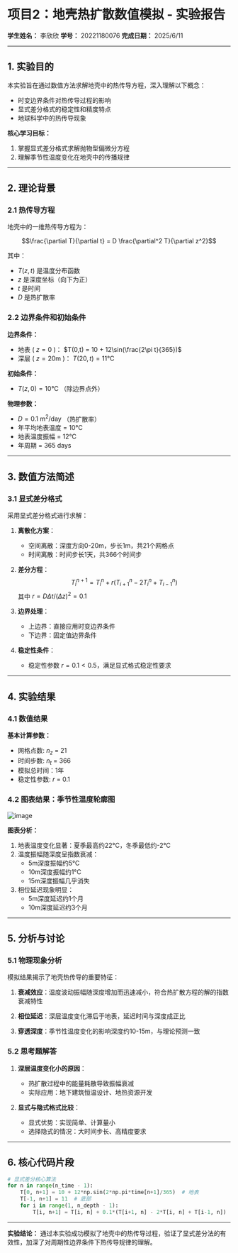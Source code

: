 # 项目2：地壳热扩散数值模拟 - 实验报告

**学生姓名：** 李欣欣
**学号：** 20221180076
**完成日期：** 2025/6/11

---

## 1. 实验目的

本实验旨在通过数值方法求解地壳中的热传导方程，深入理解以下概念：

- 时变边界条件对热传导过程的影响
- 显式差分格式的稳定性和精度特点
- 地球科学中的热传导现象

**核心学习目标：**
1. 掌握显式差分格式求解抛物型偏微分方程
2. 理解季节性温度变化在地壳中的传播规律

---

## 2. 理论背景

### 2.1 热传导方程

地壳中的一维热传导方程为：

$$\frac{\partial T}{\partial t} = D \frac{\partial^2 T}{\partial z^2}$$

其中：
- $T(z,t)$ 是温度分布函数
- $z$ 是深度坐标（向下为正）
- $t$ 是时间
- $D$ 是热扩散率

### 2.2 边界条件和初始条件

**边界条件：**
- 地表 ( $z=0$ )： $T(0,t) = 10 + 12\sin(\frac{2\pi t}{365})$
- 深层 ( $z=20\text{m}$ )： $T(20,t) = 11°\text{C}$

**初始条件：**
- $T(z,0) = 10°\text{C}$ （除边界点外）

**物理参数：**
- $D = 0.1 \text{ m}^2/\text{day}$ （热扩散率）
- 年平均地表温度 = $10°\text{C}$
- 地表温度振幅 = $12°\text{C}$
- 年周期 = $365 \text{ days}$

---

## 3. 数值方法简述

### 3.1 显式差分格式

采用显式差分格式进行求解：

1. **离散化方案**：
   - 空间离散：深度方向0-20m，步长1m，共21个网格点
   - 时间离散：时间步长1天，共366个时间步

2. **差分方程**：
   $$T_i^{n+1} = T_i^n + r(T_{i+1}^n - 2T_i^n + T_{i-1}^n)$$
   其中 $r = D\Delta t/(\Delta z)^2 = 0.1$

3. **边界处理**：
   - 上边界：直接应用时变边界条件
   - 下边界：固定值边界条件

4. **稳定性条件**：
   - 稳定性参数 $r = 0.1 < 0.5$，满足显式格式稳定性要求

---

## 4. 实验结果

### 4.1 数值结果

**基本计算参数：**
- 网格点数: $n_z$ = 21
- 时间步数: $n_t$ = 366
- 模拟总时间：1年
- 稳定性参数: $r$ = 0.1

### 4.2 图表结果：季节性温度轮廓图

![image](https://github.com/user-attachments/assets/b76d2753-9583-4db4-8ae2-ecf1d6618476)


**图表分析：**
1. 地表温度变化显著：夏季最高约22°C，冬季最低约-2°C
2. 温度振幅随深度呈指数衰减：
   - 5m深度振幅约5°C
   - 10m深度振幅约1°C
   - 15m深度振幅几乎消失
3. 相位延迟现象明显：
   - 5m深度延迟约1个月
   - 10m深度延迟约3个月

---

## 5. 分析与讨论

### 5.1 物理现象分析

模拟结果揭示了地壳热传导的重要特征：

1. **衰减效应**：温度波动振幅随深度增加而迅速减小，符合热扩散方程的解的指数衰减特性

2. **相位延迟**：深层温度变化滞后于地表，延迟时间与深度成正比

3. **穿透深度**：季节性温度变化的影响深度约10-15m，与理论预测一致

### 5.2 思考题解答

1. **深层温度变化小的原因**：
   - 热扩散过程中的能量耗散导致振幅衰减
   - 实际应用：地下建筑恒温设计、地热资源开发

2. **显式与隐式格式比较**：
   - 显式优势：实现简单、计算量小
   - 选择隐式的情况：大时间步长、高精度要求

---

## 6. 核心代码片段

```python
# 显式差分核心算法
for n in range(n_time - 1):
    T[0, n+1] = 10 + 12*np.sin(2*np.pi*time[n+1]/365)  # 地表
    T[-1, n+1] = 11  # 底部
    for i in range(1, n_depth - 1):
        T[i, n+1] = T[i, n] + 0.1*(T[i+1, n] - 2*T[i, n] + T[i-1, n])
```

---

**实验结论：**
通过本实验成功模拟了地壳中的热传导过程，验证了显式差分法的有效性，加深了对周期性边界条件下热传导规律的理解。
